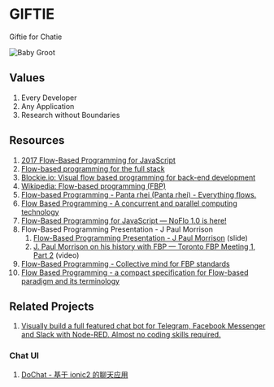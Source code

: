 # GIFTIE

Giftie for Chatie

![Baby Groot](https://chatie.github.io/giftie/images/baby-groot.gif)


## Values

1. Every Developer
1. Any Application
1. Research without Boundaries

## Resources

1. [2017 Flow-Based Programming for JavaScript](https://www.youtube.com/watch?v=pf6SytVR2KU)
1. [Flow-based programming for the full stack](https://flowhub.io)
1. [Blockie.io: Visual flow based programming for back-end development](https://www.indiegogo.com/projects/blockie-io-visual-flow-based-programming-for-back-end-development/)
1. [Wikipedia: Flow-based programming (FBP)](https://en.wikipedia.org/wiki/Flow-based_programming)
1. [Flow-based Programming - Panta rhei (Panta rhei) - Everything flows.](https://jpaulm.github.io/fbp/)
1. [Flow Based Programming - A concurrent and parallel computing technology](https://jpaulm.github.io/fbp/knol_flow-based-programming.htm)
1. [Flow-Based Programming for JavaScript — NoFlo 1.0 is here!](https://noflojs.org/)
1. Flow-Based Programming Presentation - J Paul Morrison
    1. [Flow-Based Programming Presentation - J Paul Morrison](https://www.jpaulmorrison.com/fbp/FBPnew.ppt) (slide)
    1. [J. Paul Morrison on his history with FBP — Toronto FBP Meeting 1, Part 2](https://vimeo.com/79329015) (video)
1. [Flow-Based Programming - Collective mind for FBP standards](https://github.com/flowbased)
1. [Flow Based Programming - a compact specification for Flow-based paradigm and its terminology](https://github.com/flowbased/flowbased.org/wiki)

## Related Projects

1. [Visually build a full featured chat bot for Telegram, Facebook Messenger and Slack with Node-RED. Almost no coding skills required.](https://github.com/guidone/node-red-contrib-chatbot)


### Chat UI

1. [DoChat - 基于 ionic2 的聊天应用](https://github.com/wujun4code/DoChat)
